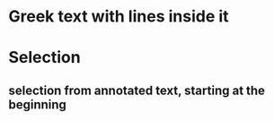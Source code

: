 # Greek text with lines inside it

# Selection

## selection from annotated text, starting at the beginning

<div id="lines--all-annotations">
</div>

<script setup>
//
import { linesAllAnnotationInSelection,} from "@demo";

import { onMounted } from "vue";
import { clearAnnotatedTextCache } from "@ghentcdh/annotated_text";

onMounted(()=> {
    clearAnnotatedTextCache();
    linesAllAnnotationInSelection(`lines--all-annotations`);
});
</script>

